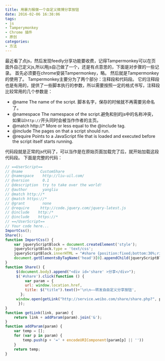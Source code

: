 ```yaml
---
title: 用暴力猴做一个自定义微博分享按钮
date: 2016-02-06 16:38:06
tags:
- js
- Tamperymonkey
- Chrome 插件
- 原创
categories: 
- 方法
---
```

最近看了点js，然后发现feedly分享功能要收费，记得Tampermonkey可以在页面外自己定义js,所以用js自己做了一个，还是有点意思的，下面是对步骤的一些记录。
首先必须要在chrome安装Tampermonkey，略。
然后就是Tampermonkey的使用了。
Tampermonkey主要分为了两个部分：注释段和代码段。
它的注释段也是有用的，提供了一些脚本执行的参数，所以需要按照一定的格式书写，注释段比较常用的几个参数是：
* @name The name of the script. 脚本名字，保存的时候就不再需要另命名了。
* @namespace The namespace of the script.避免和别的js中的名称冲突，如果以`http://`开头同时会被当作作者的主页。
* @match http://* More or less equal to the @include tag. 
* @include The pages on that a script should run.
* @require Points to a JavaScript file that is loaded and executed before the script itself starts running.

代码段就是正常的js代码了，可以当作是在原始页面加载完了后，就开始加载这段代码段。
下面是完整的代码：
```javascript
// ==UserScript==
// @name        CustomShare
// @namespace    http://liu-uil.com/
// @version      0.1
// @description  try to take over the world!
// @author       yangliu
// @match http://*
// @match https://*
// @grant        none
// @require     http://code.jquery.com/jquery-latest.js
// @include    http:/*
// @include    https://*
// ==/UserScript==
// Your code here...
ImportCss();
Share();
function ImportCss() {
    var jqueryScriptBlock = document.createElement('style');
    jqueryScriptBlock.type = 'text/css';
    jqueryScriptBlock.innerHTML = "#share {position:fixed;bottom:30%;right:1px;border:1px solid gray;padding:3px;width:12px;font-size:12px;cursor:pointer;border-radius: 3px;text-shadow: 1px 1px 3px #676767;}";
    document.getElementsByTagName('head')[0].appendChild(jqueryScriptBlock);
}
function Share() {
     $(document.body).append("<div id='share' >分享</div>");
     $('#share').click(function () { 
         var param = {
         url: window.location.href,
         title: $("title").text()+'\n\n——转发自自定义分享按钮',
       };
     window.open(getLink("http://service.weibo.com/share/share.php?", param));
      });
}
function getLink(link, param) {
    return link + addParam(param).join('&');
}
function addParam(param) {
    var temp = [];
    for (var p in param) {
        temp.push(p + '=' + encodeURIComponent(param[p] || ''))
    }
    return temp;
}
```

